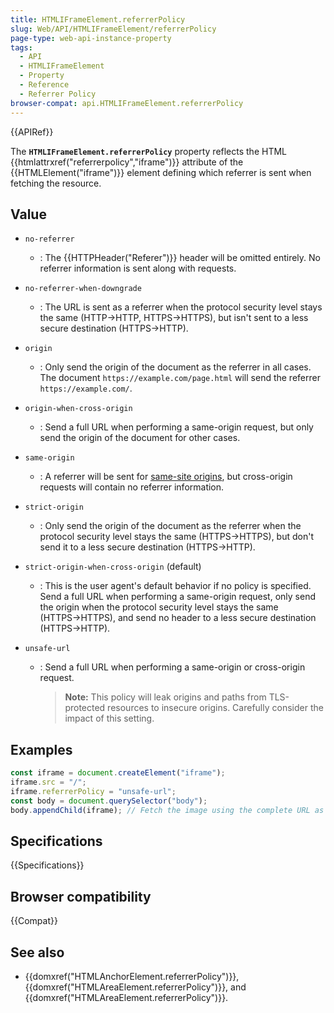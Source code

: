 ```yaml
---
title: HTMLIFrameElement.referrerPolicy
slug: Web/API/HTMLIFrameElement/referrerPolicy
page-type: web-api-instance-property
tags:
  - API
  - HTMLIFrameElement
  - Property
  - Reference
  - Referrer Policy
browser-compat: api.HTMLIFrameElement.referrerPolicy
---
```

{{APIRef}}

The
**`HTMLIFrameElement.referrerPolicy`**
property reflects the HTML {{htmlattrxref("referrerpolicy","iframe")}} attribute of the
{{HTMLElement("iframe")}} element defining which referrer is sent when fetching the
resource.

## Value

- `no-referrer`
  - : The {{HTTPHeader("Referer")}} header will be omitted entirely. No referrer
    information is sent along with requests.
- `no-referrer-when-downgrade`
  - : The URL is sent
    as a referrer when the protocol security level stays the same (HTTP→HTTP,
    HTTPS→HTTPS), but isn't sent to a less secure destination (HTTPS→HTTP).
- `origin`
  - : Only send the origin of the document as the referrer in all cases.
    The document `https://example.com/page.html` will send the referrer
    `https://example.com/`.
- `origin-when-cross-origin`
  - : Send a full URL when performing a same-origin request, but only send the origin of
    the document for other cases.
- `same-origin`
  - : A referrer will be sent for [same-site origins](/en-US/docs/Web/Security/Same-origin_policy), but
    cross-origin requests will contain no referrer information.
- `strict-origin`
  - : Only send the origin of the document as the referrer when the protocol security
    level stays the same (HTTPS→HTTPS), but don't send it to a less secure destination
    (HTTPS→HTTP).
- `strict-origin-when-cross-origin` (default)
  - : This is the user agent's default behavior if no policy is specified. Send a full URL when performing a same-origin request, only send the origin when the
    protocol security level stays the same (HTTPS→HTTPS), and send no header to a less
    secure destination (HTTPS→HTTP).
- `unsafe-url`

  - : Send a full URL when performing a same-origin or cross-origin request.

    > **Note:** This policy will leak origins and paths from TLS-protected resources
    > to insecure origins. Carefully consider the impact of this setting.

## Examples

```js
const iframe = document.createElement("iframe");
iframe.src = "/";
iframe.referrerPolicy = "unsafe-url";
const body = document.querySelector("body");
body.appendChild(iframe); // Fetch the image using the complete URL as the referrer
```

## Specifications

{{Specifications}}

## Browser compatibility

{{Compat}}

## See also

- {{domxref("HTMLAnchorElement.referrerPolicy")}},
  {{domxref("HTMLAreaElement.referrerPolicy")}}, and
  {{domxref("HTMLAreaElement.referrerPolicy")}}.
